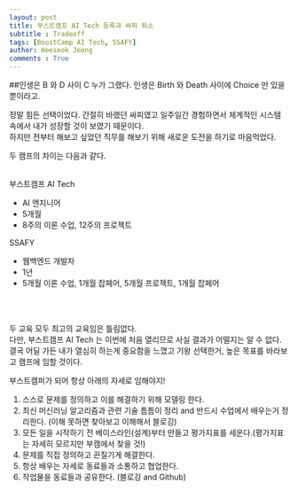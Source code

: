 ```yaml
---
layout: post
title: 부스트캠프 AI Tech 등록과 싸피 퇴소
subtitle : Tradeoff
tags: [BoostCamp AI Tech, SSAFY]
author: Heeseok Jeong
comments : True
---
```


##인생은 B 와 D 사이 C
누가 그랬다. 인생은 Birth 와 Death 사이에 Choice 만 있을 뿐이라고.  

정말 힘든 선택이었다.
간절히 바랬던 싸피였고 일주일간 경험하면서 체계적인 시스템 속에서 내가 성장할 것이 보였기 때문이다.  
하지만 전부터 해보고 싶었던 직무를 해보기 위해 새로운 도전을 하기로 마음먹었다.
<br>

두 캠프의 차이는 다음과 같다.  
<br>

부스트캠프 AI Tech
- AI 엔지니어
- 5개월
- 8주의 이론 수업, 12주의 프로젝트

SSAFY
- 웹백엔드 개발자
- 1년
- 5개월 이론 수업, 1개월 잡페어, 5개월 프로젝트, 1개월 잡페어

<br><br>

두 교육 모두 최고의 교육임은 틀림없다.  
다만, 부스트캠프 AI Tech 는 이번에 처음 열리므로 사실 결과가 어떨지는 알 수 없다.  
결국 어딜 가든 내가 열심히 하는게 중요함을 느꼈고 기왕 선택한거, 높은 목표를 바라보고 캠프에 임할 것이다.  

부스트캠퍼가 되어 항상 아래의 자세로 임해야지!
1. 스스로 문제를 정의하고 이를 해결하기 위해 모델링 한다.
2. 최신 머신러닝 알고리즘과 관련 기술 틈틈이 정리 and 반드시 수업에서 배우는거 정리한다. (이해 못하면 찾아보고 이해해서 블로깅)
3. 모든 일을 시작하기 전 베이스라인(설계)부터 만들고 평가지표를 세운다.(평가지표는 자세히 모르지만 부캠에서 찾을 것!)
4. 문제를 직접 정의하고 끈질기게 해결한다.
5. 항상 배우는 자세로 동료들과 소통하고 협업한다.
6. 작업물을 동료들과 공유한다. (블로깅 and Github)
